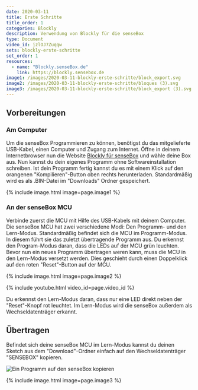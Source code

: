 ```yaml
---
date: 2020-03-11
title: Erste Schritte
title_order: 1
categories: Blockly
description: Verwendung von Blockly für die senseBox
type: Document
video_id: jzlOJ7Zuqqw
sets: blockly-erste-schritte
set_order: 1
resources:
  - name: "Blockly.senseBox.de"
    link: https://blockly.sensebox.de
image1: /images/2020-03-11-blockly-erste-schritte/block_export.svg
image2: /images/2020-03-11-blockly-erste-schritte/bloques (3).svg
image3: /images/2020-03-11-blockly-erste-schritte/block_export (3).svg
---
```



## Vorbereitungen
### Am Computer
Um die senseBox Programmieren zu können, benötigst du das mitgelieferte USB-Kabel, einen Computer und Zugang zum Internet. 
Öffne in deinem Internetbrowser nun die Website [Blockly für senseBox](https://blockly.sensebox.de/) und wähle deine Box aus. Nun kannst du dein eigenes Programm ohne Softwareinstallation schreiben. Ist dein Programm fertig kannst du es mit einem Klick auf den orangenen "Kompilieren"-Button oben rechts herunterladen. Standardmäßig wird es als .BIN-Datei im "Downloads" Ordner gespeichert.

{% include image.html image=page.image1 %}

### An der senseBox MCU
Verbinde zuerst die MCU mit Hilfe des USB-Kabels mit deinem Computer.
Die senseBox MCU hat zwei verschiedene Modi: Den Programm- und den Lern-Modus. Standardmäßig befindet sich die MCU im Programm-Modus. In diesem führt sie das zuletzt übertragende Programm aus. Du erkennst den Program-Modus daran, dass die LEDs auf der MCU grün leuchten.
Bevor nun ein neues Programm übertragen weren kann, muss die MCU in den Lern-Modus versetzt werden. Dies geschieht durch einen Doppelklick auf den roten "Reset"-Button auf der MCU. 

{% include image.html image=page.image2 %}

{% include youtube.html video_id=page.video_id %}

Du erkennst den Lern-Modus daran, dass nur eine LED direkt neben der "Reset"-Knopf rot leuchtet. Im Lern-Modus wird die senseBox außerdem als Wechseldatenträger erkannt.

## Übertragen
Befindet sich deine senseBox MCU im Lern-Modus kannst du deinen Sketch aus dem "Download"-Ordner einfach auf den Wechseldatenträger "SENSEBOX" kopieren.

![Ein Programm auf den senseBox kopieren](https://raw.githubusercontent.com/sensebox/sensebox.github.io/Projects_basics/images/projects/BASICS/copy_to_mcu.gif)

{% include image.html image=page.image3 %}
